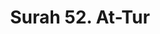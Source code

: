 ---
title       : "Surah 52. At-Tur"
DATE        : 7/25/2018 9:18:17 AM
draft       : false
TYPE        : "quran"
layout      : "surah"
BookCode    : "ARB"
SurahNumber : "52"
TotalAyah   : "49"
---